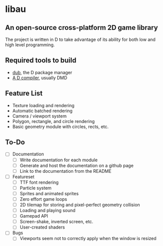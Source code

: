 # libau

## An open-source cross-platform 2D game library

The project is written in D to take advantage of its ability for both low and high level programming.

## Required tools to build

- [dub](https://code.dlang.org/download), the D package manager
- [A D compiler](https://dlang.org/download.html), usually DMD

## Feature List

- Texture loading and rendering
- Automatic batched rendering
- Camera / viewport system
- Polygon, rectangle, and circle rendering
- Basic geometry module with circles, rects, etc.

## To-Do

- [ ] Documentation
	- [ ] Write documentation for each module
	- [ ] Generate and host the documentation on a github page
	- [ ] Link to the documentation from the README
- [ ] Featureset
    - [ ] TTF font rendering
    - [ ] Particle system
    - [ ] Sprites and animated sprites
    - [ ] Zero effort game loops
    - [ ] 2D tilemap for storing and pixel-perfect geometry collision
	- [ ] Loading and playing sound
	- [ ] Gamepad API
	- [ ] Screen-shake, inverted screen, etc.
	- [ ] User-created shaders
- [ ] Bugs
	- [ ] Viewports seem not to correctly apply when the window is resized
